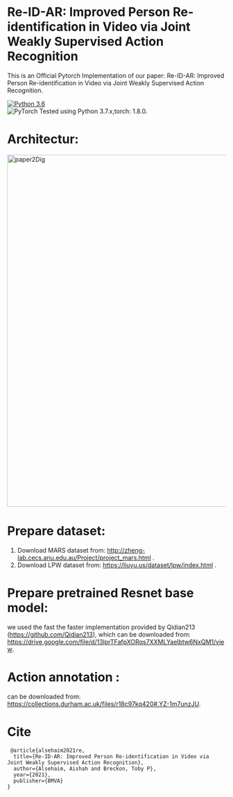 # Re-ID-AR: Improved Person Re-identification in Video via Joint Weakly Supervised Action Recognition
This is an Official Pytorch Implementation of our paper: Re-ID-AR: Improved Person Re-identification in Video via Joint Weakly Supervised Action Recognition.

[![Python 3.6](https://img.shields.io/badge/python-3.7-blue.svg)](https://www.python.org/downloads/release/python-370/)  
![PyTorch](https://img.shields.io/badge/PyTorch-%23EE4C2C.svg?style=for-the-badge&logo=PyTorch&logoColor=white)
Tested using Python 3.7.x,torch: 1.8.0.

# Architectur:
<img width="811" alt="paper2Dig" src="https://user-images.githubusercontent.com/92983150/144039860-49fbe999-fcbd-48f1-b5d2-c174190b76a9.png">


# Prepare dataset:
1. Download MARS dataset from: http://zheng-lab.cecs.anu.edu.au/Project/project_mars.html . 
2. Download LPW dataset from: https://liuyu.us/dataset/lpw/index.html .

# Prepare pretrained Resnet base model:
we used the fast the faster implementation provided by Qidian213 (https://github.com/Qidian213), which can be downloaded from: https://drive.google.com/file/d/13lprTFafpXORqs7XXMLYaelbtw6NxQM1/view.

# Action annotation :
can be downloaded from: https://collections.durham.ac.uk/files/r18c97kq420#.YZ-1m7unzJU. 

# Cite
```
 @article{alsehaim2021re,
  title={Re-ID-AR: Improved Person Re-identification in Video via Joint Weakly Supervised Action Recognition},
  author={Alsehaim, Aishah and Breckon, Toby P},
  year={2021},
  publisher={BMVA}
}
```


